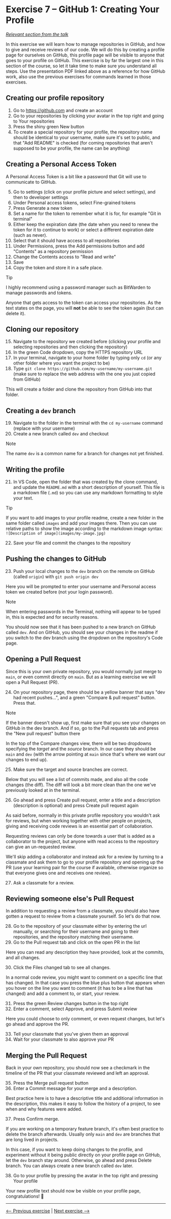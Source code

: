 # Exercise 7 – GitHub 1: Creating Your Profile

_[Relevant section from the talk](https://github.com/perenstrom/talks/blob/main/2025-09-05-hyper-island-git/2025-09-05-hyper-island-git-6.pdf)_

In this exercise we will learn how to manage repositories in GitHub, and how to give and receive reviews of our code. We will do this by creating a profile page for ourselves on GitHub, this profile page will be visible to anyone that goes to your profile on GitHub. This exercise is by far the largest one in this section of the course, so let it take time to make sure you understand all steps. Use the presentation PDF linked above as a reference for how GitHub work, also use the previous exercises for commands learned in those exercises.

## Creating our profile repository

1. Go to https://github.com and create an account
1. Go to your repositories by clicking your avatar in the top right and going to Your repositories
1. Press the shiny green New button
1. To create a special repository for your profile, the repository name should be identical to your username, make sure it's set to public, and that "Add README" is checked (for coming repositories that aren't supposed to be your profile, the name can be anything)

## Creating a Personal Access Token

A Personal Access Token is a bit like a password that Git will use to communicate to GitHub.

5. Go to settings (click on your profile picture and select settings), and then to developer settings
1. Under Personal access tokens, select Fine-grained tokens
1. Press Generate a new token
1. Set a name for the token to remember what it is for, for example "Git in terminal"
1. Either keep the expiration date (the date when you need to renew the token for it to continue to work) or select a different expiration date (such as never).
1. Select that it should have access to all repositories
1. Under Permissions, press the Add permissions button and add "Contents" as a repository permission
1. Change the Contents access to "Read and write"
1. Save
1. Copy the token and store it in a safe place.

> [!TIP]
> I highly recommend using a password manager such as BitWarden to manage passwords and tokens.

Anyone that gets access to the token can access your repositories. As the text states on the page, you will **not** be able to see the token again (but can delete it).

## Cloning our repository

15. Navigate to the repository we created before (clicking your profile and selecting repositories and then clicking the repository)
1. In the green Code dropdown, copy the HTTPS repository URL
1. In your terminal, navigate to your home folder by typing only `cd` (or any other folder where you want the project to be)
1. Type `git clone https://github.com/my-username/my-username.git` (make sure to replace the web address with the one you just copied from GitHub)

This will create a folder and clone the repository from GitHub into that folder.

## Creating a `dev` branch

19. Navigate to the folder in the terminal with the `cd my-username` command (replace with your username)
1. Create a new branch called `dev` and checkout

> [!NOTE]
> The name `dev` is a common name for a branch for changes not yet finished.

## Writing the profile

21. In VS Code, open the folder that was created by the clone command, and update the `README.md` with a short description of yourself. This file is a markdown file (`.md`) so you can use any markdown formatting to style your text.

> [!TIP]
> If you want to add images to your profile readme, create a new folder in the same folder called `images` and add your images there. Then you can use relative paths to show the image according to the markdown image syntax: `![Description of image](images/my-image.jpg)`

22. Save your file and commit the changes to the repository

## Pushing the changes to GitHub

23. Push your local changes to the `dev` branch on the remote on GitHub (called `origin`) with `git push origin dev`

Here you will be prompted to enter your username and Personal access token we created before (not your login password).

> [!NOTE]
> When entering passwords in the Terminal, nothing will appear to be typed in, this is expected and for security reasons.

You should now see that it has been pushed to a new branch on GitHub called `dev`. And on GitHub, you should see your changes in the readme if you switch to the dev branch using the dropdown on the repository's Code page.

## Opening a Pull Request

Since this is your own private repository, you would normally just merge to `main`, or even commit directly on `main`. But as a learning exercise we will open a Pull Request (PR).

24. On your repository page, there should be a yellow banner that says "dev had recent pushes...", and a green "Compare & pull request" button. Press that.

> [!NOTE]
> If the banner doesn't show up, first make sure that you see your changes on GitHub in the dev branch. And if so, go to the Pull requests tab and press the "New pull request" button there

In the top of the Compare changes view, there will be two dropdowns specifying the _target_ and the _source_ branch. In our case they should be `main` and `dev` (with the arrow pointing at `main` since that's where we want our changes to end up).

25. Make sure the target and source branches are correct.

Below that you will see a list of commits made, and also all the code changes (the diff). The diff will look a bit more clean than the one we've previously looked at in the terminal.

26. Go ahead and press Create pull request, enter a title and a description (description is optional) and press Create pull request again

As said before, normally in this private profile repository you wouldn't ask for reviews, but when working together with other people on projects, giving and receiving code reviews is an essential part of collaboration.

Requesting reviews can only be done towards a user that is added as a collaborator to the project, but anyone with read access to the repository can give an un-requested review.

We'll skip adding a collaborator and instead ask for a review by turning to a classmate and ask them to go to your profile repository and opening up the PR (use your learning pair for the course if available, otherwise organize so that everyone gives one and receives one review).

27. Ask a classmate for a review.

## Reviewing someone else's Pull Request

In addition to requesting a review from a classmate, you should also have gotten a request to review from a classmate yourself. So let's do that now.

28. Go to the repository of your classmate either by entering the url manually, or searching for their username and going to their repositories, and the repository matching their username.
1. Go to the Pull request tab and click on the open PR in the list

Here you can read any description they have provided, look at the commits, and all changes.

30. Click the Files changed tab to see all changes.

In a normal code review, you might want to comment on a specific line that has changed. In that case you press the blue plus button that appears when you hover on the line you want to comment (it has to be a line that has changed) and add a comment to, or start, your review.

31. Press the green Review changes button in the top right
1. Enter a comment, select Approve, and press Submit review

Here you could choose to only comment, or even request changes, but let's go ahead and approve the PR.

33. Tell your classmate that you've given them an approval
1. Wait for your classmate to also approve your PR

## Merging the Pull Request

Back in your own repository, you should now see a checkmark in the timeline of the PR that your classmate reviewed and left an approval.

35. Press the Merge pull request button
1. Enter a Commit message for your merge and a description.

Best practice here is to have a descriptive title and additional information in the description, this makes it easy to follow the history of a project, to see when and why features were added.

37. Press Confirm merge.

If you are working on a temporary feature branch, it's often best practice to delete the branch afterwards. Usually only `main` and `dev` are branches that are long lived in projects.

In this case, if you want to keep doing changes to the profile, and experiment without it being public directly on your profile page on GitHub, let the `dev` branch stay around. Otherwise, go ahead and press Delete branch. You can always create a new branch called `dev` later.

38. Go to your profile by pressing the avatar in the top right and pressing Your profile

Your new profile text should now be visible on your profile page, congratulations! :tada:

---

[<-- Previous exercise](./exercise-6-git-4-conflict-management.md) | [Next exercise -->](./exercise-8-github-2-adding-your-personal-web-site.md)
